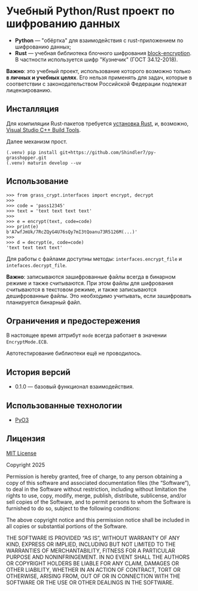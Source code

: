 # Учебный Python/Rust проект по шифрованию данных

- **Python** — "обёртка" для взаимодействия с rust-приложением по шифрованию
  данных;
- **Rust** — учебная библиотека блочного
  шифрования [block-encryption](https://gitverse.ru/digit4lsh4d0w/block-encryption).
  В частности используется шифр "Кузнечик" (ГОСТ 34.12-2018).

**Важно**: это учебный проект, использование которого возможно только **в
личных и учебных целях**. Его нельзя применять для задач, которые в
соответствии с законодательством Российской Федерации подлежат лицензированию.

## Инсталляция

Для компиляции Rust-пакетов
требуется [установка Rust](https://www.rust-lang.org/tools/install), и,
возможно, [Visual Studio C++ Build Tools](https://visualstudio.microsoft.com/visual-cpp-build-tools/).

Далее механизм прост.

```shell
(.venv) pip install git+https://github.com/Shindler7/py-grasshopper.git
(.venv) maturin develop --uv
```

## Использование

```pycon
>>> from grass_crypt.interfaces import encrypt, decrypt
>>>
>>> code = 'pass12345'
>>> text = 'text text text text'
>>> 
>>> e = encrypt(text, code=code)
>>> print(e)
b'A7wfJmUk/7RcZQyG4U76sQy7mI3tQoanu73R5126M(...)'
>>>
>>> d = decrypt(e, code=code)
'text text text text'
```

Для работы с файлами доступны методы: ``interfaces.encrypt_file`` и
``intefaces.decrypt_file``.

**Важно**: записываются зашифрованные файлы всегда в бинарном режиме и также
считываются. При этом файлы для шифрования считываются в текстовом режиме,
и также записываются дешифрованные файлы. Это необходимо учитывать, если
зашифровать планируется бинарный файл.

## Ограничения и предостережения

В настоящее время аттрибут ``mode`` всегда работает в значении
``EncryptMode.ECB``.

Автотестирование библиотеки ещё не проводилось.

## История версий

- 0.1.0 — базовый функционал взаимодействия.

## Использованные технологии

- [PyO3](https://github.com/PyO3/pyo3)

## Лицензия

[MIT License](https://opensource.org/license/mit)

Copyright 2025

Permission is hereby granted, free of charge, to any person obtaining a copy of
this software and associated documentation files (the “Software”), to deal in
the Software without restriction, including without limitation the rights to
use, copy, modify, merge, publish, distribute, sublicense, and/or sell copies
of the Software, and to permit persons to whom the Software is furnished to do
so, subject to the following conditions:

The above copyright notice and this permission notice shall be included in all
copies or substantial portions of the Software.

THE SOFTWARE IS PROVIDED “AS IS”, WITHOUT WARRANTY OF ANY KIND, EXPRESS OR
IMPLIED, INCLUDING BUT NOT LIMITED TO THE WARRANTIES OF MERCHANTABILITY,
FITNESS FOR A PARTICULAR PURPOSE AND NONINFRINGEMENT. IN NO EVENT SHALL THE
AUTHORS OR COPYRIGHT HOLDERS BE LIABLE FOR ANY CLAIM, DAMAGES OR OTHER
LIABILITY, WHETHER IN AN ACTION OF CONTRACT, TORT OR OTHERWISE, ARISING FROM,
OUT OF OR IN CONNECTION WITH THE SOFTWARE OR THE USE OR OTHER DEALINGS IN THE
SOFTWARE.